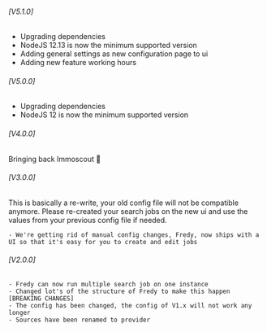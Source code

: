 ###### [V5.1.0]
- Upgrading dependencies
- NodeJS 12.13 is now the minimum supported version
- Adding general settings as new configuration page to ui
- Adding new feature working hours 

###### [V5.0.0]
- Upgrading dependencies
- NodeJS 12 is now the minimum supported version

###### [V4.0.0]
Bringing back Immoscout :tada:

###### [V3.0.0]
This is basically a re-write, your old config file will not be compatible anymore. Please re-created your search jobs
on the new ui and use the values from your previous config file if needed.
```
- We're getting rid of manual config changes, Fredy, now ships with a UI so that it's easy for you to create and edit jobs
```

###### [V2.0.0]
```
- Fredy can now run multiple search job on one instance
- Changed lot's of the structure of Fredy to make this happen
[BREAKING CHANGES]
- The config has been changed, the config of V1.x will not work any longer
- Sources have been renamed to provider
```